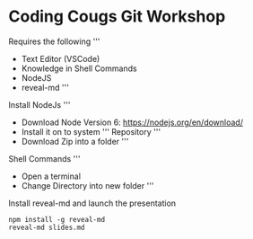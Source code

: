 # Coding Cougs Git Workshop

Requires the following
'''
* Text Editor (VSCode)
* Knowledge in Shell Commands
* NodeJS
* reveal-md
'''

Install NodeJs
'''
* Download Node Version 6: https://nodejs.org/en/download/
* Install it on to system
'''
Repository
'''
* Download Zip into a folder
'''

Shell Commands
'''
* Open a terminal
* Change Directory into new folder
'''

Install reveal-md and launch the presentation
```
npm install -g reveal-md
reveal-md slides.md
```
